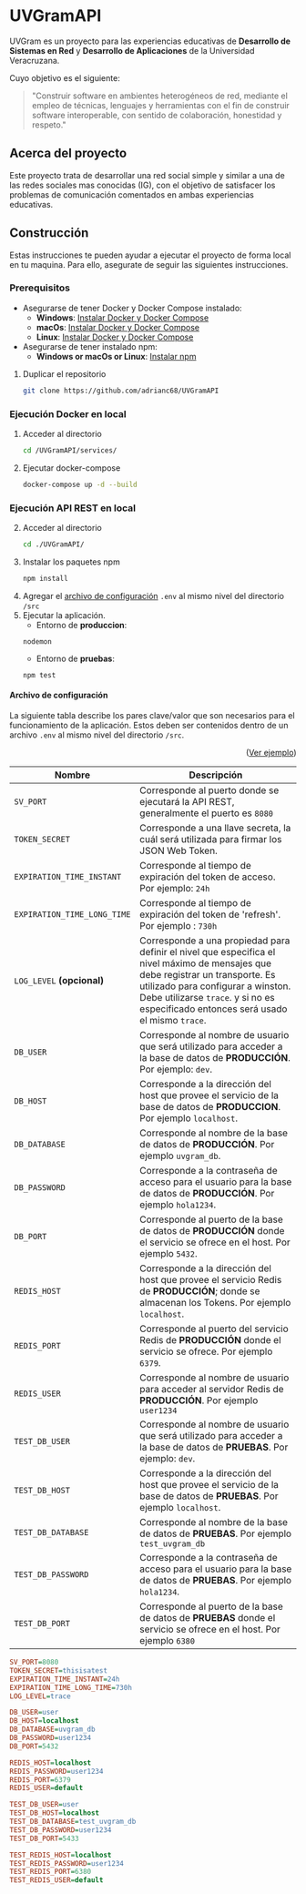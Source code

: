 # UVGramAPI

UVGram es un proyecto para las experiencias educativas de **Desarrollo de Sistemas en Red** y **Desarrollo de Aplicaciones** de la Universidad Veracruzana. 

Cuyo objetivo es el siguiente:

> "Construir software en ambientes heterogéneos de red, mediante el empleo de técnicas, lenguajes y herramientas con el fin de construir software interoperable, con sentido de colaboración, honestidad y respeto."



## Acerca del proyecto

Este proyecto trata de desarrollar una red social simple y similar a una de las redes sociales mas conocidas (IG), con el objetivo de satisfacer los problemas de comunicación comentados en ambas experiencias educativas. 

## Construcción

Estas instrucciones te pueden ayudar a ejecutar el proyecto de forma local en tu maquina.  Para ello, asegurate de seguir las siguientes instrucciones.

### Prerequisitos

* Asegurarse de tener Docker y Docker Compose instalado:
	- **Windows**: [Instalar Docker y Docker Compose](https://docs.docker.com/desktop/install/windows-install/ "Instalar Docker")
	- **macOs**: [Instalar Docker y Docker Compose](https://docs.docker.com/desktop/install/mac-install/ "Instalar Docker")
	- **Linux**: [Instalar Docker y Docker Compose](https://docs.docker.com/desktop/install/linux-install/ "Instalar Docker")
* Asegurarse de tener instalado npm:
	- **Windows or macOs or Linux**: [Instalar npm](https://nodejs.org/en/download/ "Instalar npm")

1. Duplicar el repositorio
	```sh
	git clone https://github.com/adrianc68/UVGramAPI
	```

### Ejecución Docker en local
1. Acceder al directorio
	```sh
	cd /UVGramAPI/services/
	```
2. Ejecutar docker-compose
	```sh
	docker-compose up -d --build
	```
### Ejecución API REST en local

2. Acceder al directorio
	```sh
	cd ./UVGramAPI/
	```
3. Instalar los paquetes npm
	```sh
	npm install
	```
4. Agregar el <a href="#readme-envfile">archivo de configuración</a> `.env` al mismo nivel del directorio `/src`
5. Ejecutar la aplicación.
	- Entorno de **produccion**:
	```
	nodemon
	```
	- Entorno de **pruebas**:
	```
	npm test
	```


<a name="readme-envfile"></a>
#### Archivo de configuración 

La siguiente tabla describe los pares clave/valor que son necesarios para el funcionamiento de la aplicación. Estos deben ser contenidos dentro de un archivo `.env` al mismo nivel del directorio `/src`.


<p align="right">(<a href="#readme-top"><a href="#example-envfile" ="right" >Ver ejemplo</a></a>)</p>

|  Nombre | Descripción  |
| ------------ | ------------ |
|  `SV_PORT` | Corresponde al puerto donde se ejecutará la API REST, generalmente el puerto es `8080`  |
|  `TOKEN_SECRET` | Corresponde a una llave secreta, la cuál será utilizada para firmar los JSON Web Token.  |
| `EXPIRATION_TIME_INSTANT`  |  Corresponde al tiempo de expiración del token de acceso. Por ejemplo: `24h` |
| `EXPIRATION_TIME_LONG_TIME` | Corresponde al tiempo de expiración del token de 'refresh'. Por ejemplo : `730h`   |
| `LOG_LEVEL` **(opcional)** | Corresponde a una propiedad para definir el nivel que especifica el nivel máximo de mensajes que debe registrar un transporte. Es utilizado para configurar a winston. Debe utilizarse `trace`. y si no es especificado entonces será usado el mismo `trace`. |
|`DB_USER` | Corresponde al nombre de usuario que será utilizado para acceder a la base de datos de **PRODUCCIÓN**. Por ejemplo: `dev`. |
| `DB_HOST` | Corresponde a la dirección del host que provee el servicio de la base de datos de **PRODUCCION**. Por ejemplo `localhost`. |
| `DB_DATABASE` | Corresponde al nombre de la base de datos de **PRODUCCIÓN**. Por ejemplo `uvgram_db`. |
| `DB_PASSWORD` | Corresponde a la contraseña de acceso para el usuario para la base de datos de **PRODUCCIÓN**. Por ejemplo `hola1234`. |
| `DB_PORT`| Corresponde al puerto de la base de datos de **PRODUCCIÓN** donde el servicio se ofrece en el host. Por ejemplo `5432`. | 
| `REDIS_HOST` | Corresponde a la dirección del host que provee el servicio Redis de **PRODUCCIÓN**; donde se almacenan los Tokens. Por ejemplo `localhost`. |
| `REDIS_PORT`| Corresponde al puerto del servicio Redis de **PRODUCCIÓN** donde el servicio se ofrece. Por ejemplo `6379`. |
| `REDIS_USER`| Corresponde al nombre de usuario para acceder al servidor Redis de **PRODUCCIÓN**. Por ejemplo `user1234` | 
| `TEST_DB_USER` | Corresponde al nombre de usuario que será utilizado para acceder a la base de datos de **PRUEBAS**. Por ejemplo: `dev`. |
| `TEST_DB_HOST` | Corresponde a la dirección del host que provee el servicio de la base de datos de **PRUEBAS**. Por ejemplo `localhost`. |
| `TEST_DB_DATABASE` | Corresponde al nombre de la base de datos de **PRUEBAS**. Por ejemplo `test_uvgram_db` |
| `TEST_DB_PASSWORD` | Corresponde a la contraseña de acceso para el usuario para la base de datos de **PRUEBAS**. Por ejemplo `hola1234`. |
| `TEST_DB_PORT` | Corresponde al puerto de la base de datos de **PRUEBAS** donde el servicio se ofrece en el host. Por ejemplo `6380` |

<a name="example-envfile"></a>

```ini
SV_PORT=8080
TOKEN_SECRET=thisisatest
EXPIRATION_TIME_INSTANT=24h
EXPIRATION_TIME_LONG_TIME=730h
LOG_LEVEL=trace

DB_USER=user
DB_HOST=localhost
DB_DATABASE=uvgram_db
DB_PASSWORD=user1234
DB_PORT=5432

REDIS_HOST=localhost
REDIS_PASSWORD=user1234
REDIS_PORT=6379
REDIS_USER=default

TEST_DB_USER=user
TEST_DB_HOST=localhost
TEST_DB_DATABASE=test_uvgram_db
TEST_DB_PASSWORD=user1234
TEST_DB_PORT=5433

TEST_REDIS_HOST=localhost
TEST_REDIS_PASSWORD=user1234
TEST_REDIS_PORT=6380
TEST_REDIS_USER=default
```


